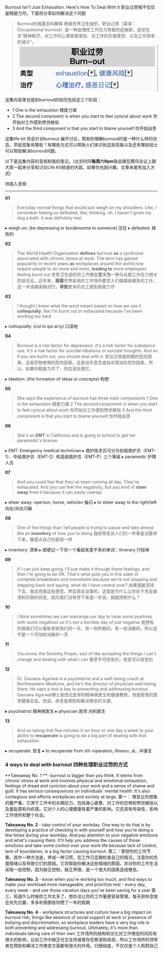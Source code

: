 Burnout Isn't Just Exhaustion. Here's How To Deal With It
职业过劳哦不仅仅是精疲力尽。下面将分享如何解决这个问题

>Burnout的维基百科解释
>根据世界卫生组织，职业过劳（英语：Occupational burnout）是一种由慢性工作压力导致的症候群，症状包含“精神耗尽、对工作的心里距离增加、对工作的负面感觉、以及工作效率的减少”。
![](./_image/2021-03-26-16-45-08.png)

这集内容里也提到burnout的经历包括这三个阶段：
- 1 One is the exhaustion 精疲力竭
- 2 The second component is when you start to feel cynical about work 你开始对工作感到愤世嫉俗
- 3 And the third component is that you start to blame yourself 你开始自责

这集life kit 将会针对burnout 展开讨论，帮助你理解burnout时是一种什么样的状态，早起现象有哪些？有哪些方式可以帮助人们来识别这些现象以及还有哪些贴士可以帮助解决burnout问题。  

以下是这集内容的音频和我的笔记。(北京时间**每周六9pm**我会跟在腾讯会议上跟大家一起来分享和讨论Life Kit频道的内容。如果你也刚兴趣，文章末尾有加入方式)

待插入音频
- - - - - - - - - 
**01**
> Everyday normal things that would just weigh on my shoulders. Like, I remember feeling so defeated, like, thinking, oh, I haven't given my dog a bath. It was definitely real.

▸ weigh on: (be depressing or burdensome to someone) 压在
▸ defeated: 挫败的

**02**
> The World Health Organization **defines** burnout **as** a syndrome associated with chronic stress at work. The term has gained popularity in recent years **as** workplaces around the world now require people to do more and more, **leading to** more employees feeling burnt out
> 世界卫生组织将工作倦怠**定义为**一种与长期工作压力相关的综合征。近年来，**随着**世界各地的工作场所要求人们做越来越多的工作，这一术语越来越流行，**导致**更多的员工感到筋疲力尽

**03**
> I thought I knew what the word meant based on how we use it **colloquially**, like I'm burnt out or exhausted because I've been working too hard

▸ colloquially: (col·lo·qui·al·ly) 口语地

**04**
> Burnout is a risk factor for depression. It's a risk factor for substance use. It's a risk factor for suicidal ideations or suicidal thoughts. And so if you are burnt out, you should deal with it.
> 职业过劳是抑郁的危险因素。这是药物使用的危险因素。这是自杀意念或自杀想法的危险因素。所以，如果你精疲力尽了，你应该处理它。

▸ ideation: (the formation of ideas or concepts) 构想 

**05**
> She says the experience of burnout has three main components
> 1 One is the exhaustion 精疲力竭
> 2 The second component is when you start to feel cynical about work 你开始对工作感到愤世嫉俗
> 3 And the third component is that you start to blame yourself 你开始自责

**06**
> She's an **EMT** in California and is going to school to get her paramedic's license.

▸ EMT: Emergency medical technician
▸ 救护技术员可分为初级救护员（EMT-1）、中级救护员（EMT-2）和高级救护员（EMT-P）三个等级
▸ paramedic 护理人员

**07**
> And you could feel that they've been running all day. They're exhausted. And you can feel the negativity, but you kind of **steer away** from it because it can easily overlap

▸ sheer away: «person, horse, vehicle» 躲闪 
▸ to sheer away to the right/left 向右/向左闪躲

**08**
> One of the things that I tell people is trying to pause and take almost like an **inventory** of how you're doing
> 我经常告诉人们的一件事是试着停下来，像盘点自己的表现一样

▸ inventory: 清单
▸ 顺便记一下另一个看起来差不多的单词：itinerary 行程单

**09**
> If I can just keep going, I'll just make it through these feelings, and then I'm going to be OK. That's what puts you in this state of complete breakdown and overwhelm because we're not stopping and stepping back and saying, what do I have control over?
> 如果我能坚持下去，我会克服这些感觉，然后我会没事的。这就是为什么让你处于完全崩溃和压倒的状态，因为我们没有停下来退一步说，我能控制什么？

**10**
> I think sometimes we can rearrange our day to have some positives with some negatives so it's not a horrible day of just negative
> 我想有时候我们可以重新安排我们的一天，有一些积极的，有一些消极的，所以这不是一个可怕和消极的一天

**11**
> You know, the Serenity Prayer, sort of like accepting the things I can't change and dealing with what I can
> 接受不可改变的，改变可以改变的

**12**
> Dr. Gaurava Agarwal is a psychiatrist and a well-being coach at Northwestern Medicine, and he's the director of physician well-being there. He says a rest is key to preventing and addressing burnout.
> Gaurava Agarwal博士是西北医学的精神病医生和健康教练，他是那里的医学健康总监。他说，休息是预防和解决倦怠的关键。

▸ psychiatrist 精神病医生
▸ physician 医师 内科医生

**13**
> And so taking that five minutes in an hour or one day a week to your ability to **recuperate** is going to be a big part of dealing with that exhaustion

▸ recuperate:  恢复
▸ to recuperate from sth ‹operation, illness›; 从…中康复


### 4 ways to deal with burnout 四种处理职业过劳的方式
**Takeaway No. 1 **- burnout is bigger than you think. It stems from chronic stress at work and involves physical and emotional exhaustion, feelings of dread and cynicism about your work and a sense of shame and guilt. It has serious consequences on individuals' mental health. It's also contagious and affects workplaces and society at large.
第一： 倦怠比你想象的要严重。它源于工作中的长期压力，包括身心疲惫、对工作的恐惧和愤世嫉俗以及羞耻感和内疚感。它对个人的心理健康有着严重的影响。它还具有传染性，影响工作场所和整个社会。

**Takeaway No. 2** - take control of your workday. One way to do that is by developing a practice of checking in with yourself and how you're doing a few times during your workday. And pay attention to your negative emotions and what's causing them. It'll help you address the causes of those emotions and take some control over your work life because lack of control, lack of boundaries, is a big factor causing burnout.
第二：掌控你的工作节奏。其中一种方法是，养成一种习惯，在工作日定期检查自己的情况。注意你的负面情绪以及导致它们的原因。它将帮助你解决这些情绪的原因，并对你的工作生活采取一些控制，因为缺乏控制，缺乏界限，是一个很大的因素造成倦怠。

**Takeaway No. 3** - know when you're working too much, and find ways to make your workload more manageable, and prioritize rest - every day, every week - and use those vacation days you've been saving for a year
第三，知道什么时候你工作太多了，想办法让你的工作量更容易管理，每天把休息放在优先位置，多多利用那些你攒了一年的假期

**Takeaway No. 4** - workplace structures and culture have a big impact on burnout risk, things like absence of social support at work or presence of bullying and discrimination, so workplace leaders have a very big role in both preventing and addressing burnout. Ultimately, it's more than individuals taking care of their own
工作场所的结构和文化对工作倦怠的风险有很大的影响，比如工作中缺乏社交支持或者存在欺凌和歧视，所以工作场所的领导者在预防和解决工作倦怠方面都有很大的作用。归根结底，不仅仅是个人照顾自己
